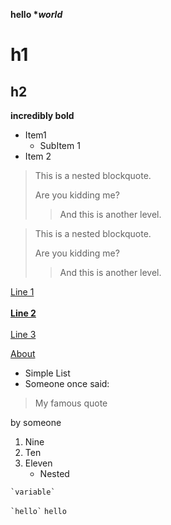 **hello \**world***

# h1

## h2

****incredibly** **bold****


- Item1 
	- SubItem 1
- Item 2



> This is a nested blockquote.
> 
> Are you kidding me?
> 
> > And this is another level.
> 
>

> This is a nested blockquote.
> 
> Are you kidding me?
> 
> > And this is another level.

[Line 1  
\
**Line 2**  
\
Line 3
](/post)

[About](/about.html "hello")

- Simple List
- Someone once said:
> My famous quote

by someone

1. Nine
2. Ten
3. Eleven
    - Nested


`` `variable` ``

`` `hello` `` `hello`